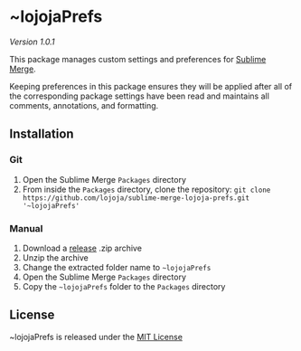 ~lojojaPrefs
============

*Version 1.0.1*

This package manages custom settings and preferences for [Sublime Merge](https://www.sublimemerge.com).

Keeping preferences in this package ensures they will be applied after all of the corresponding package
settings have been read and maintains all comments, annotations, and formatting.

Installation
------------
### Git
1. Open the Sublime Merge `Packages` directory
2. From inside the `Packages` directory, clone the repository:
`git clone https://github.com/lojoja/sublime-merge-lojoja-prefs.git '~lojojaPrefs'`


### Manual
1. Download a [release](https://github.com/lojoja/sublime-merge-lojoja-prefs/releases) .zip archive
2. Unzip the archive
3. Change the extracted folder name to `~lojojaPrefs`
4. Open the Sublime Merge `Packages` directory
5. Copy the `~lojojaPrefs` folder to the `Packages` directory

License
-------
~lojojaPrefs is released under the [MIT License](./LICENSE)
